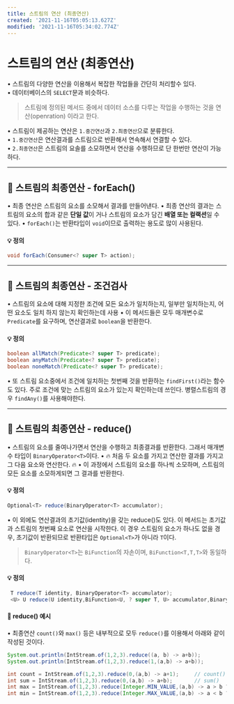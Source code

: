 ```yaml
---
title: 스트림의 연산 (최종연산)
created: '2021-11-16T05:05:13.627Z'
modified: '2021-11-16T05:34:02.774Z'
---
```


# 스트림의 연산 (최종연산)

• 스트림의 다양한 연산을 이용해서 복잡한 작업들을 간단히 처리할수 있다.   
• 데이터베이스의 `SELECT`문과 비슷하다.

>스트림에 정의된 메서드 중에서 데이터 소스를 다루는 작업을 수행하는 것을 연산(openration) 이라고 한다.

• 스트림이 제공하는 연산은 `1.중간연산`과 `2.최종연산`으로 분류한다.  
• `1.중간연산`은 연산결과를 스트림으로 반환해서 연속해서 연결할 수 있다.  
• `2.최종연산`은 스트림의 요솔를 소모하면서 연산을 수행하므로 단 한번만 연산이 가능하다.

---

## 📁 스트림의 최종연산 - forEach()
• 최종 연산은 스트림의 요소를 소모해서 결과를 만들어낸다.
• 최종 연산의 결과는 스트림의 요소의 합과 같은 **단일 값**이 거나 스트림의 요소가 담긴 **배열 또는 컬랙션**일 수 있다.
• `forEach()`는 반환타입이 `void`이므로 출력하는 용도로 많이 사용된다.
#### 💡 정의
```java
void forEach(Consumer<? super T> action);
```

---

## 📁 스트림의 최종연산 - 조건검사
• 스트림의 요소에 대해 지정한 조건에 모든 요소가 일치하는지, 일부만 일치하는지, 어떤 요소도 일치 하지 않는지 확인하는데 사용
• 이 메서드들은 모두 매개변수로 `Predicate`를 요구하며, 연산결과로 `boolean`을 반환한다.
#### 💡 정의
```java
boolean allMatch(Predicate<? super T> predicate);
boolean anyMatch(Predicate<? super T> predicate);
boolean noneMatch(Predicate<? super T> predicate);
```

• 또 스트림 요소중에서 조건에 일치하는 첫번째 것을 반환하는 `findFirst()`라는 함수도 있다. 주로 조건에 맞는 스트림의 요소가 있는지 확인하는데 쓰인다. 병렬스트림의 경우 `findAny()`를 사용해야한다.

---

## 📁 스트림의 최종연산 - reduce()
• 스트림의 요소를 줄여나가면서 연산을 수행하고 최종결과를 반환한다. 그래서 매개변수 타입이 `BinaryOperator<T>`이다.
• 🔥 처음 두 요소를 가지고 연산한 결과를 가지고 그 다음 요소와 연산한다. 🔥
• 이 과정에서 스트림의 요소를 하나씩 소모하며, 스트림의 모든 요소를 소모하게되면 그 결과를 반환한다.
#### 💡 정의
```java
Optional<T> reduce(BinaryOperator<T> accumulator);
```

• 이 외에도 연산결과의 초기값(identity)을 갖는 reduce()도 있다. 이 메서드는 초기값과 스트림의 첫번째 요소로 연산을 시작한다. 이 경우 스트림의 요소가 하나도 없을 경우, 초기값이 반환되므로 반환타입은 `Optional<T>`가 아니라 `T`이다.

> `BinaryOperator<T>`는 `BiFunction`의 자손이며, `BiFunction<T,T,T>`와 동일하다.

#### 💡 정의
```java
 T reduce(T identity, BinaryOperator<T> accumulator);
 <U> U reduce(U identity,BiFunction<U, ? super T, U> accumulator,BinaryOperator<U> combiner);
```

#### 🧩 reduce() 예시
• 최종연산 `count()`와 `max()` 등은 내부적으로 모두 `reduce()`를 이용해서 아래와 같이 작성된 것이다.
```java
System.out.println(IntStream.of(1,2,3).reduce((a, b) -> a+b));
System.out.println(IntStream.of(1,2,3).reduce(1,(a,b) -> a+b));

int count = IntStream.of(1,2,3).reduce(0,(a,b) -> a+1);     // count()
int sum = IntStream.of(1,2,3).reduce(0,(a,b) -> a+b);       // sum()
int max = IntStream.of(1,2,3).reduce(Integer.MIN_VALUE,(a,b) -> a > b ? a : b);       // max()
int min = IntStream.of(1,2,3).reduce(Integer.MAX_VALUE,(a,b) -> a < b ? a : b);       // min()
```




